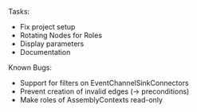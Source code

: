 Tasks:
- Fix project setup
- Rotating Nodes for Roles
- Display parameters
- Documentation

Known Bugs:
- Support for filters on EventChannelSinkConnectors
- Prevent creation of invalid edges (-> preconditions)
- Make roles of AssemblyContexts read-only
